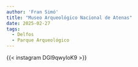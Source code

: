 ```yaml
---
author: 'Fran Simó'
title: "Museo Arqueológico Nacional de Atenas"
date: 2025-02-27
tags:
  - Delfos
  - Parque Arqueológico
---
```


{{< instagram DGl9qwyIoK9 >}}

